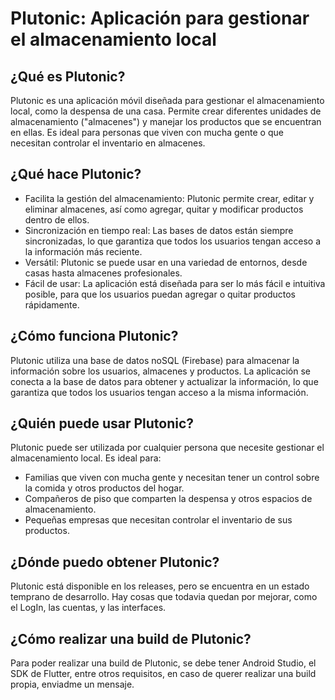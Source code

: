 # Plutonic: Aplicación para gestionar el almacenamiento local

## ¿Qué es Plutonic?

Plutonic es una aplicación móvil diseñada para gestionar el almacenamiento local, como la despensa de una casa. Permite crear diferentes unidades de almacenamiento ("almacenes") y manejar los productos que se encuentran en ellas. Es ideal para personas que viven con mucha gente o que necesitan controlar el inventario en almacenes.

## ¿Qué hace Plutonic?

- Facilita la gestión del almacenamiento: Plutonic permite crear, editar y eliminar almacenes, así como agregar, quitar y modificar productos dentro de ellos.
- Sincronización en tiempo real: Las bases de datos están siempre sincronizadas, lo que garantiza que todos los usuarios tengan acceso a la información más reciente.
- Versátil: Plutonic se puede usar en una variedad de entornos, desde casas hasta almacenes profesionales.
- Fácil de usar: La aplicación está diseñada para ser lo más fácil e intuitiva posible, para que los usuarios puedan agregar o quitar productos rápidamente.

## ¿Cómo funciona Plutonic?

Plutonic utiliza una base de datos noSQL (Firebase) para almacenar la información sobre los usuarios, almacenes y productos. La aplicación se conecta a la base de datos para obtener y actualizar la información, lo que garantiza que todos los usuarios tengan acceso a la misma información.

## ¿Quién puede usar Plutonic?

Plutonic puede ser utilizada por cualquier persona que necesite gestionar el almacenamiento local. Es ideal para:

- Familias que viven con mucha gente y necesitan tener un control sobre la comida y otros productos del hogar.
- Compañeros de piso que comparten la despensa y otros espacios de almacenamiento.
- Pequeñas empresas que necesitan controlar el inventario de sus productos.

## ¿Dónde puedo obtener Plutonic?

Plutonic está disponible en los releases, pero se encuentra en un estado temprano de desarrollo. Hay cosas que todavia quedan por mejorar, como el LogIn, las cuentas, y las interfaces. 

## ¿Cómo realizar una build de Plutonic?

Para poder realizar una build de Plutonic, se debe tener Android Studio, el SDK de Flutter, entre otros requisitos, en caso de querer realizar una build propia, enviadme un mensaje.